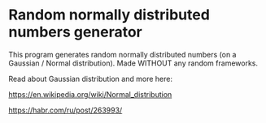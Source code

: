 # Random normally distributed numbers generator
This program generates random normally distributed numbers (on a Gaussian / Normal distribution). Made WITHOUT any random frameworks.

Read about Gaussian distribution and more here: 

https://en.wikipedia.org/wiki/Normal_distribution

https://habr.com/ru/post/263993/
